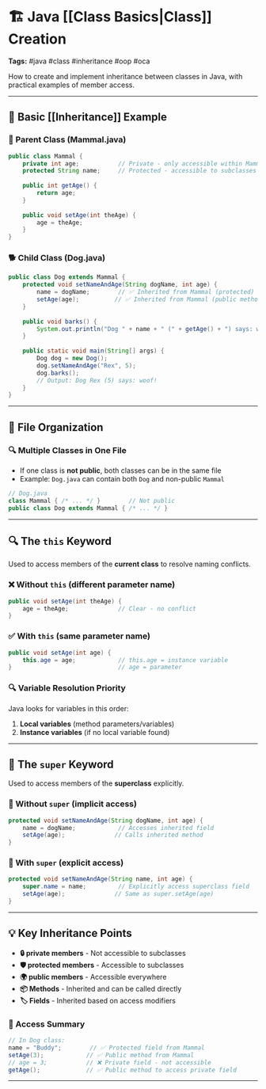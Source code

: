 # 🏗️ Java [[Class Basics|Class]] Creation 

**Tags:** #java #class #inheritance #oop #oca

How to create and implement inheritance between classes in Java, with practical examples of member access.

---

## 🎯 Basic [[Inheritance]] Example

### 📁 Parent Class (Mammal.java)

```java
public class Mammal {
    private int age;           // Private - only accessible within Mammal
    protected String name;     // Protected - accessible to subclasses
    
    public int getAge() { 
        return age; 
    }
    
    public void setAge(int theAge) { 
        age = theAge; 
    }
}
```

### 🐕 Child Class (Dog.java)

```java
public class Dog extends Mammal {
    protected void setNameAndAge(String dogName, int age) {
        name = dogName;        // ✅ Inherited from Mammal (protected)
        setAge(age);          // ✅ Inherited from Mammal (public method)
    }
    
    public void barks() {
        System.out.println("Dog " + name + " (" + getAge() + ") says: woof!");
    }
    
    public static void main(String[] args) {
        Dog dog = new Dog();
        dog.setNameAndAge("Rex", 5);
        dog.barks();
        // Output: Dog Rex (5) says: woof!
    }
}
```

---

## 📂 File Organization

### 🔍 Multiple Classes in One File

- If one class is **not public**, both classes can be in the same file
- Example: `Dog.java` can contain both `Dog` and non-public `Mammal`

```java
// Dog.java
class Mammal { /* ... */ }        // Not public
public class Dog extends Mammal { /* ... */ }
```

---

## 🔍 The `this` Keyword

Used to access members of the **current class** to resolve naming conflicts.

### ❌ Without `this` (different parameter name)

```java
public void setAge(int theAge) {
    age = theAge;              // Clear - no conflict
}
```

### ✅ With `this` (same parameter name)

```java
public void setAge(int age) {
    this.age = age;            // this.age = instance variable
}                              // age = parameter
```

### 🔍 Variable Resolution Priority

Java looks for variables in this order:

1. **Local variables** (method parameters/variables)
2. **Instance variables** (if no local variable found)

---

## 🔼 The `super` Keyword

Used to access members of the **superclass** explicitly.

### 🎯 Without `super` (implicit access)

```java
protected void setNameAndAge(String dogName, int age) {
    name = dogName;            // Accesses inherited field
    setAge(age);              // Calls inherited method
}
```

### 🎯 With `super` (explicit access)

```java
protected void setNameAndAge(String name, int age) {
    super.name = name;         // Explicitly access superclass field
    setAge(age);              // Same as super.setAge(age)
}
```

---

## 💡 Key Inheritance Points

- **🔒 private members** - Not accessible to subclasses
- **🛡️ protected members** - Accessible to subclasses
- **🌍 public members** - Accessible everywhere
- **📦 Methods** - Inherited and can be called directly
- **🏷️ Fields** - Inherited based on access modifiers

### 🎯 Access Summary

```java
// In Dog class:
name = "Buddy";        // ✅ Protected field from Mammal
setAge(3);            // ✅ Public method from Mammal  
// age = 3;           // ❌ Private field - not accessible
getAge();             // ✅ Public method to access private field
```

---